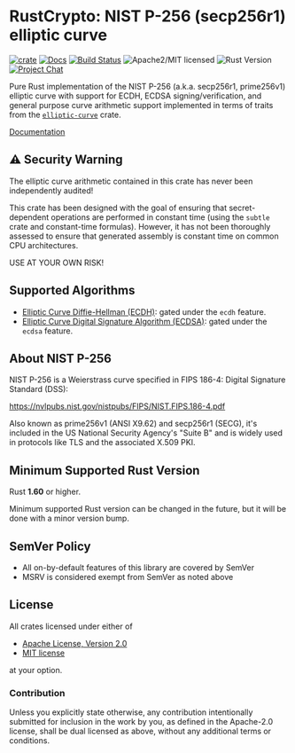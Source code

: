 # RustCrypto: NIST P-256 (secp256r1) elliptic curve

[![crate][crate-image]][crate-link]
[![Docs][docs-image]][docs-link]
[![Build Status][build-image]][build-link]
![Apache2/MIT licensed][license-image]
![Rust Version][rustc-image]
[![Project Chat][chat-image]][chat-link]

Pure Rust implementation of the NIST P-256 (a.k.a. secp256r1, prime256v1)
elliptic curve with support for ECDH, ECDSA signing/verification, and general
purpose curve arithmetic support implemented in terms of traits from the
[`elliptic-curve`] crate.

[Documentation][docs-link]

## ⚠️ Security Warning

The elliptic curve arithmetic contained in this crate has never been
independently audited!

This crate has been designed with the goal of ensuring that secret-dependent
operations are performed in constant time (using the `subtle` crate and
constant-time formulas). However, it has not been thoroughly assessed to ensure
that generated assembly is constant time on common CPU architectures.

USE AT YOUR OWN RISK!

## Supported Algorithms

- [Elliptic Curve Diffie-Hellman (ECDH)][ECDH]: gated under the `ecdh` feature.
- [Elliptic Curve Digital Signature Algorithm (ECDSA)][ECDSA]: gated under the
  `ecdsa` feature.

## About NIST P-256

NIST P-256 is a Weierstrass curve specified in FIPS 186-4: Digital Signature
Standard (DSS):

<https://nvlpubs.nist.gov/nistpubs/FIPS/NIST.FIPS.186-4.pdf>

Also known as prime256v1 (ANSI X9.62) and secp256r1 (SECG), it's included in
the US National Security Agency's "Suite B" and is widely used in protocols
like TLS and the associated X.509 PKI.

## Minimum Supported Rust Version

Rust **1.60** or higher.

Minimum supported Rust version can be changed in the future, but it will be
done with a minor version bump.

## SemVer Policy

- All on-by-default features of this library are covered by SemVer
- MSRV is considered exempt from SemVer as noted above

## License

All crates licensed under either of

 * [Apache License, Version 2.0](http://www.apache.org/licenses/LICENSE-2.0)
 * [MIT license](http://opensource.org/licenses/MIT)

at your option.

### Contribution

Unless you explicitly state otherwise, any contribution intentionally submitted
for inclusion in the work by you, as defined in the Apache-2.0 license, shall be
dual licensed as above, without any additional terms or conditions.

[//]: # (badges)

[crate-image]: https://buildstats.info/crate/p256
[crate-link]: https://crates.io/crates/p256
[docs-image]: https://docs.rs/p256/badge.svg
[docs-link]: https://docs.rs/p256/
[build-image]: https://github.com/RustCrypto/elliptic-curves/actions/workflows/p256.yml/badge.svg
[build-link]: https://github.com/RustCrypto/elliptic-curves/actions/workflows/p256.yml
[license-image]: https://img.shields.io/badge/license-Apache2.0/MIT-blue.svg
[rustc-image]: https://img.shields.io/badge/rustc-1.60+-blue.svg
[chat-image]: https://img.shields.io/badge/zulip-join_chat-blue.svg
[chat-link]: https://rustcrypto.zulipchat.com/#narrow/stream/260040-elliptic-curves

[//]: # (general links)

[`elliptic-curve`]: https://github.com/RustCrypto/traits/tree/master/elliptic-curve
[ECDH]: https://en.wikipedia.org/wiki/Elliptic-curve_Diffie-Hellman
[ECDSA]: https://en.wikipedia.org/wiki/Elliptic_Curve_Digital_Signature_Algorithm
